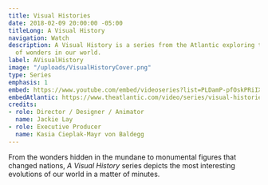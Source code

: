 ```yaml
---
title: Visual Histories
date: 2018-02-09 20:00:00 -05:00
titleLong: A Visual History
navigation: Watch
description: A Visual History is a series from the Atlantic exploring the evolution
  of wonders in our world.
label: AVisualHistory
image: "/uploads/VisualHistoryCover.png"
type: Series
emphasis: 1
embed: https://www.youtube.com/embed/videoseries?list=PLDamP-pfOskPRiIXaJLriR0Q0LaXu688M
embedAtlantic: https://www.theatlantic.com/video/series/visual-histories/
credits:
- role: Director / Designer / Animator
  name: Jackie Lay
- role: Executive Producer
  name: Kasia Cieplak-Mayr von Baldegg
---
```


From the wonders hidden in the mundane to monumental figures that changed nations, *A Visual History* series depicts the most interesting evolutions of our world in a matter of minutes.